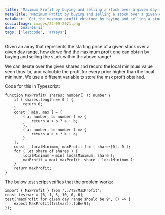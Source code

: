 ```yaml
---
title: 'Maximum Profit by buying and selling a stock over a given day range'
metaTitle: 'Maximum Profit by buying and selling a stock over a given day range'
metaDesc: 'Get the maximum profit obtained by buying and selling a stock over a given day range'
socialImage: images/22-09-2021.png
date: '2022-08-13'
tags: ['leetcode', 'arrays']
---
```


Given an array that represents the starting price of a given stock over a given day range, how do we find the maximum profit one can obtain by buying and selling the stock within the above range? 

We can iterate over the given shares and record the local minimum value seen thus far, and calculate the profit for every price higher than the local mininum. We use a different variable to store the max profit obtained.

Code for this in Typescript:

```
function MaxProfit( shares: number[] ): number {
    if ( shares.length == 0 ) {
        return 0;
    }
    const [ min, max ] = [ 
        ( a: number, b: number ) => {
            return a > b ? a : b;
        }, 
        ( a: number, b: number ) => {
            return a > b ? b : a;
        } 
    ];
    const [ localMinimum, maxProfit ] = [ shares[0], 0 ];
    for ( let share of shares ) {
        localMinimum = min( localMinimum, share );
        maxProfit = max( maxProfit, share - localMinimum );
    }
    return maxProfit;
}
```

The below test script verifies that the problem works:

```
import { MaxProfit } from '../TS/MaxProfit';
const testvar = [6, 1, 3, 10, 0, 6];
test('maxProfit for given day range should be 9', () => {
    expect(MaxProfit(testvar)).toBe(9);
});
```